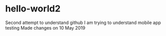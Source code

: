 # hello-world2
Second attempt to understand github
I am trying to understand mobile app testing
Made changes on 10 May 2019
